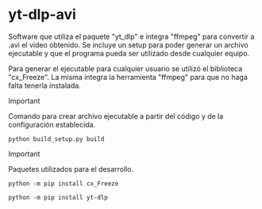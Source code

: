 # yt-dlp-avi

Software que utiliza el paquete "yt_dlp" e integra "ffmpeg" para convertir a .avi el video obtenido.
Se incluye un setup para poder generar un archivo ejecutable y que el programa pueda ser utilizado desde cualquier equipo.

Para generar el ejecutable para cualquier usuario se utilizó el biblioteca "cx_Freeze". La misma integra la herramienta "ffmpeg" para que no haga falta tenerla instalada.

> [!Important]
> Comando para crear archivo ejecutable a partir del código y de la configuración establecida.

```
python build_setup.py build
```

> [!Important]
> Paquetes utilizados para el desarrollo.

```
python -m pip install cx_Freeze

python -m pip install yt-dlp
```

